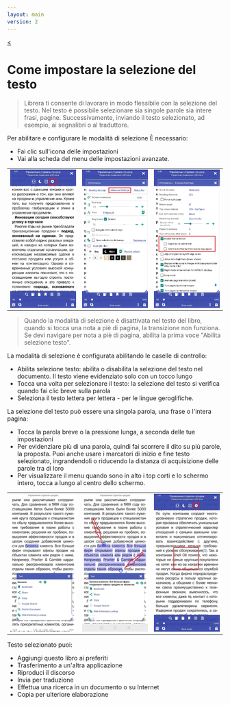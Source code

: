 ```yaml
---
layout: main
version: 2
---
```

[<](/wiki/faq/it)

# Come impostare la selezione del testo

> Librera ti consente di lavorare in modo flessibile con la selezione del testo. Nel testo è possibile selezionare sia singole parole sia intere frasi, pagine.
Successivamente, inviando il testo selezionato, ad esempio, ai segnalibri o al traduttore.

Per abilitare e configurare le modalità di selezione È necessario:
* Fai clic sull'icona delle impostazioni
* Vai alla scheda del menu delle impostazioni avanzate.



||||
|-|-|-|
|![](1.jpg)|![](2.jpg)|![](3.jpg)|

> Quando la modalità di selezione è disattivata nel testo del libro, quando si tocca una nota a piè di pagina, la transizione non funziona. Se devi navigare per nota a piè di pagina, abilita la prima voce &quot;Abilita selezione testo&quot;.


La modalità di selezione è configurata abilitando le caselle di controllo:
* Abilita selezione testo: abilita o disabilita la selezione del testo nel documento. Il testo viene evidenziato solo con un tocco lungo
* Tocca una volta per selezionare il testo: la selezione del testo si verifica quando fai clic breve sulla parola
* Seleziona il testo lettera per lettera - per le lingue geroglifiche.

La selezione del testo può essere una singola parola, una frase o l'intera pagina:
* Tocca la parola breve o la pressione lunga, a seconda delle tue impostazioni
* Per evidenziare più di una parola, quindi fai scorrere il dito su più parole, la proposta. Puoi anche usare i marcatori di inizio e fine
testo selezionato, ingrandendoli o riducendo la distanza di acquisizione delle parole tra di loro
* Per visualizzare il menu quando sono in alto i top corti e lo schermo intero, tocca a lungo al centro dello schermo.

||||
|-|-|-|
|![](4.jpg)|![](5.jpg)|![](6.jpg)|


Testo selezionato puoi:
* Aggiungi questo libro ai preferiti
* Trasferimento a un'altra applicazione
* Riproduci il discorso
* Invia per traduzione
* Effettua una ricerca in un documento o su Internet
* Copia per ulteriore elaborazione

